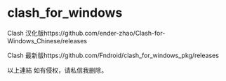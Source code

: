 # clash_for_windows 
Clash 汉化版https://github.com/ender-zhao/Clash-for-Windows_Chinese/releases

Clash 最新版https://github.com/Fndroid/clash_for_windows_pkg/releases

以上連結
如有侵权，请私信我删除。
